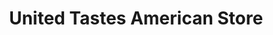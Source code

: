 ---
title: "United Tastes American Store"
url: /hilpoltstein/united-tastes-american-store/
shop: Leerstehend
---